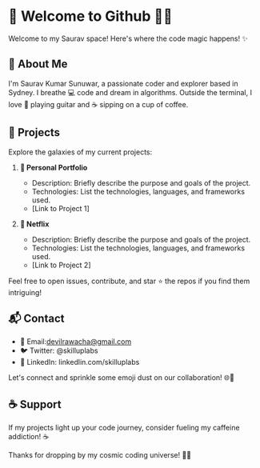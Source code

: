 # 👋 Welcome to Github 👨‍💻

Welcome to my Saurav space! Here's where the code magic happens! ✨

## 🚀 About Me

I'm Saurav Kumar Sunuwar, a passionate coder and explorer based in Sydney. I breathe 💻 code and dream in algorithms. Outside the terminal, I love 🎸 playing guitar and ☕ sipping on a cup of coffee.

## 🌟 Projects

Explore the galaxies of my current projects:

1. **🚀 Personal Portfolio**
   - Description: Briefly describe the purpose and goals of the project.
   - Technologies: List the technologies, languages, and frameworks used.
   - [Link to Project 1]

2. **🌈 Netflix**
   - Description: Briefly describe the purpose and goals of the project.
   - Technologies: List the technologies, languages, and frameworks used.
   - [Link to Project 2]

Feel free to open issues, contribute, and star ⭐ the repos if you find them intriguing!

## 📬 Contact

- 📧 Email:devilrawacha@gmail.com
- 🐦 Twitter: @skilluplabs
- 🔗 LinkedIn: linkedlin.com/skilluplabs

Let's connect and sprinkle some emoji dust on our collaboration! 🌐💬

## ☕ Support

If my projects light up your code journey, consider fueling my caffeine addiction! ☕️

Thanks for dropping by my cosmic coding universe! 🚀✨







